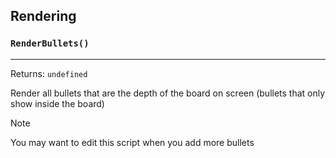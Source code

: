 ## Rendering

### `RenderBullets()`
---
 Returns: `undefined`

Render all bullets that are the depth of the board on screen (bullets that only show inside the board)
> [!NOTE]
> You may want to edit this script when you add more bullets